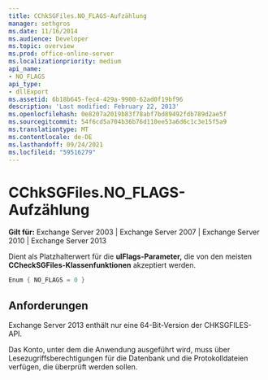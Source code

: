 ```yaml
---
title: CChkSGFiles.NO_FLAGS-Aufzählung
manager: sethgros
ms.date: 11/16/2014
ms.audience: Developer
ms.topic: overview
ms.prod: office-online-server
ms.localizationpriority: medium
api_name:
- NO_FLAGS
api_type:
- dllExport
ms.assetid: 6b18b645-fec4-429a-9900-62ad0f19bf96
description: 'Last modified: February 22, 2013'
ms.openlocfilehash: 0e8207a2019b83f78abf7bd89492fdb789d2ae5f
ms.sourcegitcommit: 54f6cd5a704b36b76d110ee53a6d6c1c3e15f5a9
ms.translationtype: MT
ms.contentlocale: de-DE
ms.lasthandoff: 09/24/2021
ms.locfileid: "59516279"
---
```

# <a name="cchksgfilesno_flags-enumeration"></a>CChkSGFiles.NO_FLAGS-Aufzählung

**Gilt für:** Exchange Server 2003 | Exchange Server 2007 | Exchange Server 2010 | Exchange Server 2013
  
Dient als Platzhalterwert für die **ulFlags-Parameter,** die von den meisten **CCheckSGFiles-Klassenfunktionen** akzeptiert werden. 
  
```cs
Enum { NO_FLAGS = 0 }

```

## <a name="requirements"></a>Anforderungen

Exchange Server 2013 enthält nur eine 64-Bit-Version der CHKSGFILES-API.
  
Das Konto, unter dem die Anwendung ausgeführt wird, muss über Lesezugriffsberechtigungen für die Datenbank und die Protokolldateien verfügen, die überprüft werden sollen.
  

